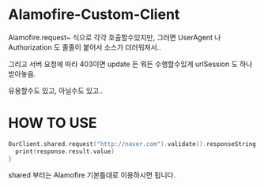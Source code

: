 # Alamofire-Custom-Client

Alamofire.request~ 식으로 각각 호출할수있지만,
그러면 UserAgent 나 Authorization 도 줄줄이 붙어서 소스가 더러워져서..

그리고 서버 요청에 따라 403이면 update 든 뭐든 수행할수있게 urlSession 도 하나 받아놓음.

유용할수도 있고, 아닐수도 있고..


# HOW TO USE

```swift
OurClient.shared.request("http://naver.com").validate().responseString { (response) in
  print(response.result.value)
}
```

shared 부터는 Alamofire 기본틀대로 이용하시면 됩니다.
